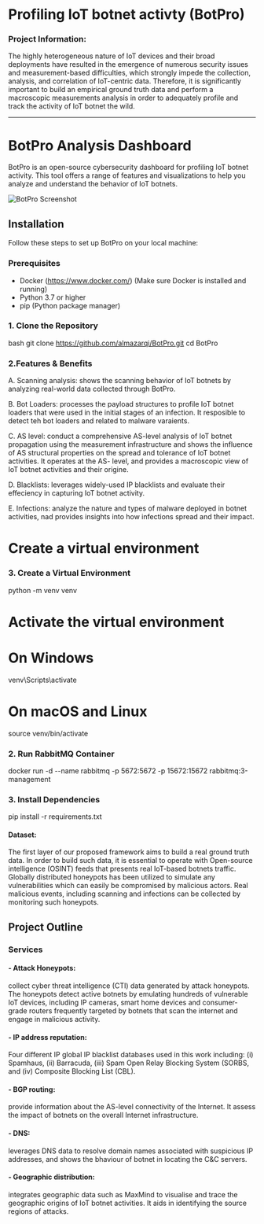 # Profiling IoT botnet activty (BotPro)
### Project Information:

The highly heterogeneous nature of IoT devices and their broad deployments have resulted in the emergence of numerous security issues and measurement-based difficulties, which strongly impede the collection, analysis, and correlation of IoT-centric data. Therefore, it is significantly important to build an empirical ground truth data and perform a macroscopic measurements analysis in order to adequately profile and track the activity of IoT botnet the wild. 


-----------------

# BotPro Analysis Dashboard

BotPro is an open-source cybersecurity dashboard for profiling IoT botnet activity. This tool offers a range of features and visualizations to help you analyze and understand the behavior of IoT botnets.

![BotPro Screenshot](screenshot.png)

## Installation

Follow these steps to set up BotPro on your local machine:

### Prerequisites
- Docker (https://www.docker.com/) (Make sure Docker is installed and running)
- Python 3.7 or higher
- pip (Python package manager)

### 1. Clone the Repository

bash
git clone https://github.com/almazarqi/BotPro.git
cd BotPro


### 2.Features & Benefits
A. Scanning analysis: shows the scanning behavior of IoT botnets by analyzing real-world data collected through BotPro.

B. Bot Loaders:  processes the payload structures to profile IoT botnet loaders that were used in the initial stages of an infection. It resposible to detect teh bot loaders and related to malware varaients.

C. AS level: conduct a comprehensive AS-level analysis of IoT botnet propagation using the measurement infrastructure and shows the influence of AS structural properties on the spread and tolerance of IoT botnet activities.  It operates at the AS- level, and provides a macroscopic view of IoT botnet activities and their origine.

D. Blacklists: leverages  widely-used IP blacklists and  evaluate their effeciency in capturing IoT botnet activity.

E. Infections: analyze the nature and types of malware deployed in botnet activities, nad provides insights into how infections spread and their impact.


# Create a virtual environment
### 3. Create a Virtual Environment

python -m venv venv

# Activate the virtual environment
# On Windows
venv\Scripts\activate
# On macOS and Linux
source venv/bin/activate

### 2. Run RabbitMQ Container
docker run -d --name rabbitmq -p 5672:5672 -p 15672:15672 rabbitmq:3-management

### 3. Install Dependencies

pip install -r requirements.txt



#### Dataset:
The first layer of our proposed framework aims to build a real ground truth data. In order to build such data, it is essential to operate with Open-source intelligence (OSINT) feeds that presents real IoT-based botnets traffic. Globally distributed honeypots has been utilized to simulate any vulnerabilities which can easily be compromised by malicious actors. Real malicious events, including scanning and infections can be collected by monitoring such honeypots.

## Project Outline
### Services
#### - Attack Honeypots:
collect cyber threat intelligence (CTI) data generated by attack honeypots. The honeypots detect active botnets by emulating hundreds of vulnerable IoT devices, including IP cameras, smart home devices and consumer-grade routers frequently targeted by botnets that scan the internet and engage in malicious activity.
#### - IP address reputation:
Four different IP global IP blacklist databases used in this work including: (i) Spamhaus, (ii) Barracuda, (iii) Spam Open Relay Blocking System (SORBS, and (iv) Composite Blocking List (CBL).

#### - BGP routing:
provide information about the AS-level connectivity of the Internet. It assess the impact of botnets on the overall Internet infrastructure.
#### - DNS: 
leverages DNS data to resolve domain names associated with suspicious IP addresses, and shows the bhaviour of botnet in locating the C&C servers.
#### - Geographic distribution: 
integrates geographic data such as MaxMind to visualise and trace the geographic origins of IoT botnet activities. It aids in identifying the source regions of attacks.


